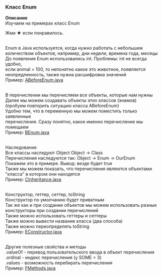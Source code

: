 <h3> Класс Enum</h3>

<b>Описание</b><br>
Изучаем на примерах класс Enum<br>

Жми ★ если понравилось.<br><br>

Enum в Java используется, когда нужно работать с небольшим <br>
количеством объектов, например, дни недели, времена года, месяцы <br>
До появления Enum использовались int. Проблемы: int не всегда удобно, <br>
если animal = 100, то непонятно какое это животное, появляется <br>
неопредленность, также нужна расшифровка значений <br>
Пример:
<a href="/src/main/java/org/example/ABeforeEnum.java">ABeforeEnum.java</a> <br><br>

В перечислении мы перечисляем все объекты, которые нам нужны <br>
Далее мы можем создавать объекты этих классов (энамов)<br>
(пробуем повторить ситуацию класса ABeforeEnum) <br>
Удобно тем, что в переменную мы можем поместить только заявленные <br> 
перечисления. Сразу понятно, какое именно перечисление мы помещаем<br>
Пример:
<a href="/src/main/java/org/example/BEnum.java">BEnum.java</a> <br><br>

Наследование<br>
Все классы наследуют Object Object -> Class<br>
Перечисления наследуются так: Object -> Enum -> OurEnum<br>
Покажем это в примере. Вывод: везде будет true <br>
Также мы можем показать, что перечисления являются объектами<br> 
"класса" в котором они находятся <br>
Пример:
<a href="/src/main/java/org/example/CInheritance.java">CInheritance.java</a> <br><br>

Конструктор, геттер, сеттер, toString <br>
Конструктор по умолчанию будет приватным <br>
Так же как и при создании  объектов мы можем использовать разные <br> 
конструкторы при создании перечислений <br>
Также можно использовать геттеры и сеттеры <br>
Также можно вывести название класса (два способа) <br> 
Также можно переопределять toString <br>
Пример:
<a href="/src/main/java/org/example/EConstructor.java">EConstructor.java</a> <br><br>

Другие полезные свойства и методы <br>
.valueOf - перевод пользовательского ввода в объект перечисления <br>
.ordinal - индекс перечисления (у SOME = 3) <br>
.values - возможность перебирать перечисления <br>
Пример:
<a href="/src/main/java/org/example/FMethods.java">FMethods.java</a> <br><br>